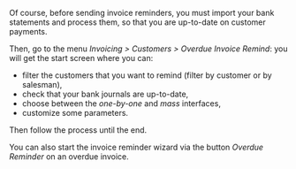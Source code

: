 Of course, before sending invoice reminders, you must import your bank
statements and process them, so that you are up-to-date on customer
payments.

Then, go to the menu *Invoicing \> Customers \> Overdue Invoice Remind*:
you will get the start screen where you can:

- filter the customers that you want to remind (filter by customer or by
  salesman),
- check that your bank journals are up-to-date,
- choose between the *one-by-one* and *mass* interfaces,
- customize some parameters.

Then follow the process until the end.

You can also start the invoice reminder wizard via the button *Overdue
Reminder* on an overdue invoice.
